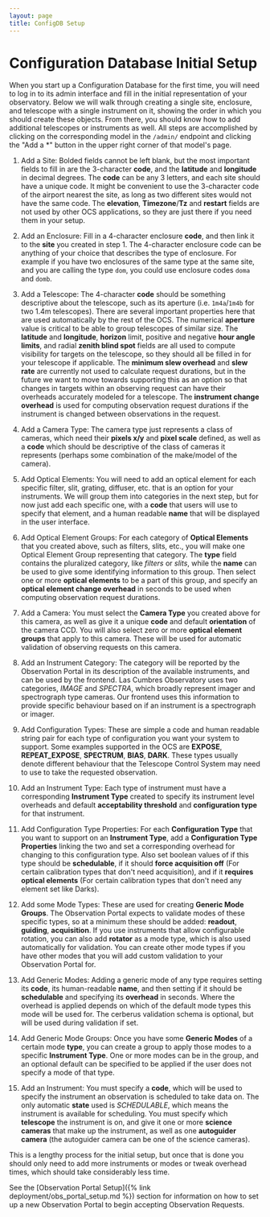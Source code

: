 ```yaml
---
layout: page
title: ConfigDB Setup
---
```


# Configuration Database Initial Setup

When you start up a Configuration Database for the first time, you will need to log in to its admin interface and fill in the initial representation of your observatory. Below we will walk through creating a single site, enclosure, and telescope with a single instrument on it, showing the order in which you should create these objects. From there, you should know how to add additional telescopes or instruments as well. All steps are accomplished by clicking on the corresponding model in the `/admin/` endpoint and clicking the "Add a *" button in the upper right corner of that model's page.

1. Add a Site: Bolded fields cannot be left blank, but the most important fields to fill in are the 3-character **code**, and the **latitude** and **longitude** in decimal degrees. The **code** can be any 3 letters, and each site should have a unique code. It might be convenient to use the 3-character code of the airport nearest the site, as long as two different sites would not have the same code. The **elevation**, **Timezone**/**Tz** and **restart** fields are not used by other OCS applications, so they are just there if you need them in your setup.

2. Add an Enclosure: Fill in a 4-character enclosure **code**, and then link it to the **site** you created in step 1. The 4-character enclosure code can be anything of your choice that describes the type of enclosure. For example if you have two enclosures of the same type at the same site, and you are calling the type `dom`, you could use enclosure codes `doma` and `domb`.

3. Add a Telescope: The 4-character **code** should be something descriptive about the telescope, such as its aperture (i.e. `1m4a`/`1m4b` for two 1.4m telescopes). There are several important properties here that are used automatically by the rest of the OCS. The numerical **aperture** value is critical to be able to group telescopes of similar size. The **latitude** and **longitude**, **horizon** limit, positive and negative **hour angle limits**, and radial **zenith blind spot** fields are all used to compute visibility for targets on the telescope, so they should all be filled in for your telescope if applicable. The **minimum slew overhead** and **slew rate** are currently not used to calculate request durations, but in the future we want to move towards supporting this as an option so that changes in targets within an observing request can have their overheads accurately modeled for a telescope. The **instrument change overhead** is used for computing observation request durations if the instrument is changed between observations in the request.

4. Add a Camera Type: The camera type just represents a class of cameras, which need their **pixels x/y** and **pixel scale** defined, as well as a **code** which should be descriptive of the class of cameras it represents (perhaps some combination of the make/model of the camera).

5. Add Optical Elements: You will need to add an optical element for each specific filter, slit, grating, diffuser, etc. that is an option for your instruments. We will group them into categories in the next step, but for now just add each specific one, with a **code** that users will use to specify that element, and a human readable **name** that will be displayed in the user interface.

6. Add Optical Element Groups: For each category of **Optical Elements** that you created above, such as filters, slits, etc., you will make one Optical Element Group representing that category. The **type** field contains the pluralized category, like *filters* or *slits*, while the **name** can be used to give some identifying information to this group. Then select one or more **optical elements** to be a part of this group, and specify an **optical element change overhead** in seconds to be used when computing observation request durations.

7. Add a Camera: You must select the **Camera Type** you created above for this camera, as well as give it a unique **code** and default **orientation** of the camera CCD. You will also select zero or more **optical element groups** that apply to this camera. These will be used for automatic validation of observing requests on this camera.

8. Add an Instrument Category: The category will be reported by the Observation Portal in its description of the available instruments, and can be used by the frontend. Las Cumbres Observatory uses two categories, *IMAGE* and *SPECTRA*, which broadly represent imager and spectrograph type cameras. Our frontend uses this information to provide specific behaviour based on if an instrument is a spectrograph or imager.

9. Add Configuration Types: These are simple a code and human readable string pair for each type of configuration you want your system to support. Some examples supported in the OCS are **EXPOSE**, **REPEAT_EXPOSE**, **SPECTRUM**, **BIAS**, **DARK**. These types usually denote different behaviour that the Telescope Control System may need to use to take the requested observation.

10. Add an Instrument Type: Each type of instrument must have a corresponding **Instrument Type** created to specify its instrument level overheads and default **acceptability threshold** and **configuration type** for that instrument.

11. Add Configuration Type Properties: For each **Configuration Type** that you want to support on an **Instrument Type**, add a **Configuration Type Properties** linking the two and set a corresponding overhead for changing to this configuration type. Also set boolean values of if this type should be **schedulable**, if it should **force acquisition off** (For certain calibration types that don't need acquisition), and if it **requires optical elements** (For certain calibration types that don't need any element set like Darks).

12. Add some Mode Types: These are used for creating **Generic Mode Groups**. The Observation Portal expects to validate modes of these specific types, so at a minimum these should be added: **readout**, **guiding**, **acquisition**. If you use instruments that allow configurable rotation, you can also add **rotator** as a mode type, which is also used automatically for validation. You can create other mode types if you have other modes that you will add custom validation to your Observation Portal for.

13. Add Generic Modes: Adding a generic mode of any type requires setting its **code**, its human-readable **name**, and then setting if it should be **schedulable** and specifying its **overhead** in seconds. Where the overhead is applied depends on which of the default mode types this mode will be used for. The cerberus validation schema is optional, but will be used during validation if set.

14. Add Generic Mode Groups: Once you have some **Generic Modes** of a certain mode **type**, you can create a group to apply those modes to a specific **Instrument Type**. One or more modes can be in the group, and an optional default can be specified to be applied if the user does not specify a mode of that type.

15. Add an Instrument: You must specify a **code**, which will be used to specify the instrument an observation is scheduled to take data on. The only automatic **state** used is *SCHEDULABLE*, which means the instrument is available for scheduling. You must specify which **telescope** the instrument is on, and give it one or more **science cameras** that make up the instrument, as well as one **autoguider camera** (the autoguider camera can be one of the science cameras).

This is a lengthy process for the initial setup, but once that is done you should only need to add more instruments or modes or tweak overhead times, which should take considerably less time.

See the [Observation Portal Setup]({% link deployment/obs_portal_setup.md %}) section for information on how to set up a new Observation Portal to begin accepting Observation Requests.
